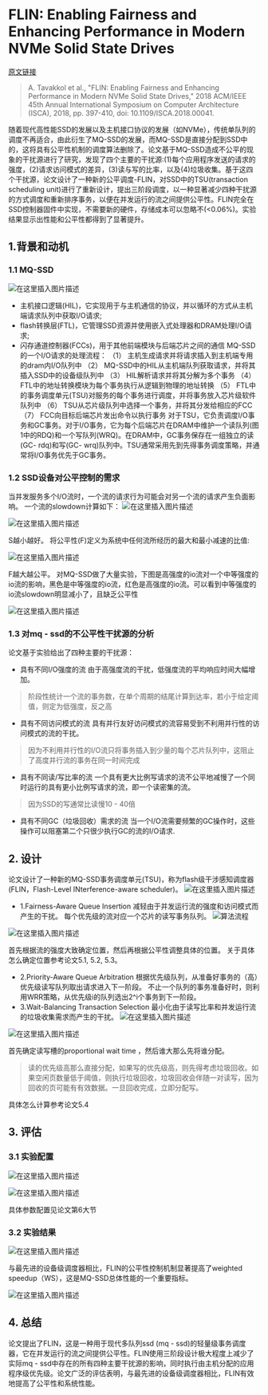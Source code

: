 ﻿# FLIN: Enabling Fairness and Enhancing Performance in Modern NVMe Solid State Drives
[原文链接](https://ieeexplore.ieee.org/document/8416843)
>A. Tavakkol et al., "FLIN: Enabling Fairness and Enhancing Performance in Modern NVMe Solid State Drives," 2018 ACM/IEEE 45th Annual International Symposium on Computer Architecture (ISCA), 2018, pp. 397-410, doi: 10.1109/ISCA.2018.00041.

随着现代高性能SSD的发展以及主机接口协议的发展（如NVMe），传统单队列的调度不再适合，由此衍生了MQ-SSD的发展，而MQ-SSD是直接分配到SSD中的，这将具有公平性机制的调度算法删除了。论文基于MQ-SSD造成不公平的现象的干扰源进行了研究，发现了四个主要的干扰源:(1)每个应用程序发送的请求的强度，(2)请求访问模式的差异，(3)读与写的比率，以及(4)垃圾收集。基于这四个干扰源，论文设计了一种新的公平调度-FLIN，对SSD中的TSU(transaction scheduling unit)进行了重新设计，提出三阶段调度，以一种显著减少四种干扰源的方式调度和重新排序事务，以便在并发运行的流之间提供公平性。FLIN完全在SSD控制器固件中实现，不需要新的硬件，存储成本可以忽略不(<0.06%)。实验结果显示出性能和公平性都得到了显著提升。
## 1.背景和动机
### 1.1 MQ-SSD
![在这里插入图片描述](https://img-blog.csdnimg.cn/2856ce08f3db414daea8be5794f0d208.png)

- 主机接口逻辑(HIL)，它实现用于与主机通信的协议，并以循环的方式从主机端请求队列中获取I/O请求;
-  flash转换层(FTL)，它管理SSD资源并使用嵌入式处理器和DRAM处理I/O请求;
- 闪存通道控制器(FCCs)，用于其他前端模块与后端芯片之间的通信
MQ-SSD的一个I/O请求的处理流程：
（1）	主机生成请求并将请求插入到主机端专用的dram内I/O队列中
（2）	MQ-SSD中的HIL从主机端队列获取请求，并将其插入SSD中的设备级队列中
（3）	HIL解析请求并将其分解为多个事务
（4）	FTL中的地址转换模块为每个事务执行从逻辑到物理的地址转换
（5）	FTL中的事务调度单元(TSU)对服务的每个事务进行调度，并将事务放入芯片级软件队列中
（6）	TSU从芯片级队列中选择一个事务，并将其分发给相应的FCC
（7）	FCC向目标后端芯片发出命令以执行事务
对于TSU，它负责调度I/O事务和GC事务。对于I/O事务，它为每个后端芯片在DRAM中维护一个读队列(图1中的RDQ)和一个写队列(WRQ)。在DRAM中，GC事务保存在一组独立的读(GC- rdq)和写(GC- wrq)队列中。TSU通常采用先到先得事务调度策略，并通常将I/O事务优先于GC事务。

### 1.2 SSD设备对公平控制的需求
当并发服务多个I/O流时，一个流的请求行为可能会对另一个流的请求产生负面影响。
一个流的slowdown计算如下：
![在这里插入图片描述](https://img-blog.csdnimg.cn/6f8294bd0d9546e9b91887e3c5f2a81f.png)

![在这里插入图片描述](https://img-blog.csdnimg.cn/bebab539527843ceba910129ec756eeb.png)

S越小越好。
将公平性(F)定义为系统中任何流所经历的最大和最小减速的比值:

![在这里插入图片描述](https://img-blog.csdnimg.cn/743e62c7eb154df09939544a607c6c90.png)

F越大越公平。
对MQ-SSD做了大量实验，下图是高强度的io流对一个中等强度的io流的影响，黑色是中等强度的io流，红色是高强度的io流。可以看到中等强度的io流slowdown明显减小了，且缺乏公平性

![在这里插入图片描述](https://img-blog.csdnimg.cn/25795d0c87ec47fea945afd61f7c4896.png)

### 1.3  对mq - ssd的不公平性干扰源的分析
论文基于实验给出了四种主要的干扰源：
 -  具有不同I/O强度的流
由于高强度流的干扰，低强度流的平均响应时间大幅增加。
>阶段性统计一个流的事务数，在单个周期的结尾计算到达率，若小于给定阈值，则定为低强度，反之高
 - 具有不同访问模式的流
具有并行友好访问模式的流容易受到不利用并行性的访问模式的流的干扰。
>因为不利用并行性的I/O流只将事务插入到少量的每个芯片队列中，这阻止了高度并行流的事务在同一时间完成
 - 具有不同读/写比率的流
一个具有更大比例写请求的流不公平地减慢了一个同时运行的具有更小比例写请求的流，即一个读密集的流。
>因为SSD的写通常比读慢10 - 40倍
 - 具有不同GC（垃圾回收）需求的流
当一个I/O流需要频繁的GC操作时，这些操作可以阻塞第二个只很少执行GC的流的I/O请求.

## 2. 设计
论文设计了一种新的MQ-SSD事务调度单元(TSU)，称为flash级干涉感知调度器(FLIN，Flash-Level INterference-aware scheduler)。
![在这里插入图片描述](https://img-blog.csdnimg.cn/b30a25be0b0c43bab40636c3c9e75608.png)

- 1.Fairness-Aware Queue Insertion
减轻由于并发运行流的强度和访问模式而产生的干扰。
每个优先级的流对应一个芯片的读写事务队列。
![算法流程](https://img-blog.csdnimg.cn/3b62c6c40bcb42a8b6669bf1a014a17d.png)

![在这里插入图片描述](https://img-blog.csdnimg.cn/6f73eb185c58444ebe82366043181e7c.png)

首先根据流的强度大致确定位置，然后再根据公平性调整具体的位置。
关于具体怎么确定位置参考论文5.1, 5.2, 5.3。
- 2.Priority-Aware Queue Arbitration
根据优先级队列，从准备好事务的（高）优先级读写队列取出请求进入下一阶段。
不止一个队列的事务准备好时，则利用WRR策略，从优先级i的队列选出2^i个事务到下一阶段。
- 3.Wait-Balancing Transaction Selection
最小化由于读写比率和并发运行流的垃圾收集需求而产生的干扰。
![在这里插入图片描述](https://img-blog.csdnimg.cn/94b75006e9d148b0b94cf678161db5f4.png)

![在这里插入图片描述](https://img-blog.csdnimg.cn/c2640766442a453d82790a00184e125c.png)

首先确定读写槽的proportional wait time ，然后谁大那么先将谁分配。
>读的优先级高那么直接分配，如果写的优先级高，则先得考虑垃圾回收。如果空闲页数量低于阈值，则执行垃圾回收，垃圾回收会伴随一对读写，因为回收的页可能有有效数据。一旦回收完成，立即分配写。

具体怎么计算参考论文5.4

## 3. 评估
### 3.1 实验配置
![在这里插入图片描述](https://img-blog.csdnimg.cn/12a3230cf37d4b70bab2f583904dbcaf.png)

![在这里插入图片描述](https://img-blog.csdnimg.cn/eff758ff89f342c8aec6d7869d7d0c5f.png)

具体参数配置见论文第6大节

### 3.2 实验结果
![在这里插入图片描述](https://img-blog.csdnimg.cn/6f7a8a1ed6b14135b5b6de9debdb5f63.png)

与最先进的设备级调度器相比，FLIN的公平性控制机制显著提高了weighted speedup（WS），这是MQ-SSD总体性能的一个重要指标。

![在这里插入图片描述](https://img-blog.csdnimg.cn/7e0f71601bf447869b6a5b49c84a5bdf.png)

## 4. 总结
论文提出了FLIN，这是一种用于现代多队列ssd (mq - ssd)的轻量级事务调度器，它在并发运行的流之间提供公平性。FLIN使用三阶段设计极大程度上减少了实际mq - ssd中存在的所有四种主要干扰源的影响，同时执行由主机分配的应用程序级优先级。论文广泛的评估表明，与最先进的设备级调度器相比，FLIN有效地提高了公平性和系统性能。












